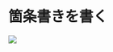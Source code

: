 # 箇条書きを書く

![][image-1]

[image-1]:	https://github.com/kazukitash/static-website-course/raw/master/images/02-li.png